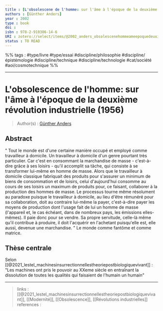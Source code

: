 ```yaml
---
title : [L'obsolescene de l'homme: sur l'âme à l'époque de la deuxième révolution industrielle (1956)]
authors : [Günther Anders]
year : 2002
type : book
doi : 
isbn : 978-2-910386-14-6
URI : zotero://select/items/@2002_anders_obsolescenehommeameepoquedeuxiemerevolutionindustrielle1956
status : TO READ
---
```


%% tags : #type/livre #type/essai #discipline/philosophie #discipline/épistémologie #discipline/technique #discipline/technologie  #cat/société #aoi/cosmotechnique %% 

---
L'obsolescence de l'homme: sur l'âme à l'époque de la deuxième révolution industrielle (1956)
===
> Author(s) : [Günther Anders](https://fr.wikipedia.org/wiki/G%C3%BCnther_Anders)

## Abstract
" Tout le monde est d'une certaine manière occupé et employé comme travailleur à domicile. Un travailleur à domicile d'un genre pourtant très particulier. Car c'est en consommant la marchandise de masse - c'est-à-dire grâce à ses loisirs - qu'il accomplit sa tâche, qui consiste à se transformer lui-même en homme de masse. Alors que le travailleur à domicile classique fabriquait des produits pour s'assurer un minimum de biens de consommation et de loisirs, celui d'aujourd'hui consomme au cours de ses loisirs un maximum de produits pour, ce faisant, collaborer à la production des hommes de masse. Le processus tourne même résolument au paradoxe puisque le travailleur à domicile, au lieu d'être rémunéré pour sa collaboration, doit au contraire lui-même la payer, c'est-à-dire payer les moyens de production dont l'usage fait de lui un homme de masse (l'appareil et, le cas échéant, dans de nombreux pays, les émissions elles-mêmes). Il paie donc pour se vendre. Sa propre servitude, celle-là même qu'il contribue à produire, il doit l'acquérir en l'achetant puisqu'elle est, elle aussi, devenue une marchandise. " Le monde comme fantôme et comme matrice.

## Thèse centrale
Selon [[@2021_lestel_machinesinsurrectionnellestheoriepostbiologiquevivant]] : "Les machines ont pris le pouvoir au XXeme siècle en entraînant la dissolution de toutes les qualités qui faisaient de l'humain un humain" 

---
> links :  [[@2021_lestel_machinesinsurrectionnellestheoriepostbiologiquevivant]], [[Modernité]], [[Obsolescence]], [[Révolutions industrielles]]
> references : 